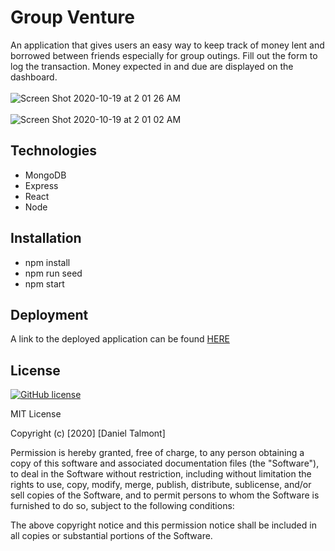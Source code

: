 # Group Venture
An application that gives users an easy way to keep track of money lent and borrowed between friends especially for group outings. Fill out the form to log the transaction. Money expected in and due are displayed on the dashboard.
<br>
<br>
![Screen Shot 2020-10-19 at 2 01 26 AM](https://user-images.githubusercontent.com/62626932/96407337-25705580-11af-11eb-97c9-7780097fde8c.png)
<br>
<br>
![Screen Shot 2020-10-19 at 2 01 02 AM](https://user-images.githubusercontent.com/62626932/96407430-59e41180-11af-11eb-943a-1693f9d99cd5.png)
<br>

## Technologies
* MongoDB
* Express
* React
* Node

## Installation
* npm install
* npm run seed
* npm start

## Deployment
A link to the deployed application can be found [HERE](https://group-venture.herokuapp.com/)<br>

## License
[![GitHub license](https://img.shields.io/github/license/Naereen/StrapDown.js.svg)](https://github.com/dantalmont)
<br>

MIT License

Copyright (c) [2020] [Daniel Talmont]

Permission is hereby granted, free of charge, to any person obtaining a copy
of this software and associated documentation files (the "Software"), to deal
in the Software without restriction, including without limitation the rights
to use, copy, modify, merge, publish, distribute, sublicense, and/or sell
copies of the Software, and to permit persons to whom the Software is
furnished to do so, subject to the following conditions:

The above copyright notice and this permission notice shall be included in all
copies or substantial portions of the Software.
